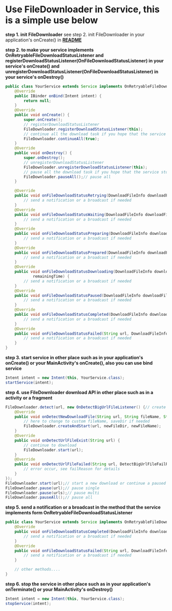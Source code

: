 # Use FileDownloader in Service, this is a simple use below

**step 1. init FileDownloader**
see step 2. init FileDownloader in your application's onCreate() in **[README](https://github.com/wlfcolin/file-downloader/blob/master/README.md)**


**step 2. to make your service implements OnRetryableFileDownloadStatusListener
and registerDownloadStatusListener(OnFileDownloadStatusListener) in your service's onCreate()
and unregisterDownloadStatusListener(OnFileDownloadStatusListener) in your service's onDestroy()**
``` java
public class YourService extends Service implements OnRetryableFileDownloadStatusListener {
    @Override
    public IBinder onBind(Intent intent) {
        return null;
    }
    @Override
    public void onCreate() {
        super.onCreate();
        // registerDownloadStatusListener
        FileDownloader.registerDownloadStatusListener(this);
        // continue all the download task if you hope that the service started, the download auto start too
        FileDownloader.continueAll(true);
    }
    @Override
    public void onDestroy() {
        super.onDestroy();
        // unregisterDownloadStatusListener
        FileDownloader.unregisterDownloadStatusListener(this);
        // pause all the download task if you hope that the service stopped, the download auto stop too
        FileDownloader.pauseAll();// pause all
    }

    @Override
    public void onFileDownloadStatusRetrying(DownloadFileInfo downloadFileInfo, int retryTimes) {
        // send a notification or a broadcast if needed
    }
    @Override
    public void onFileDownloadStatusWaiting(DownloadFileInfo downloadFileInfo) {
        // send a notification or a broadcast if needed
    }
    @Override
    public void onFileDownloadStatusPreparing(DownloadFileInfo downloadFileInfo) {
        // send a notification or a broadcast if needed
    }
    @Override
    public void onFileDownloadStatusPrepared(DownloadFileInfo downloadFileInfo) {
        // send a notification or a broadcast if needed
    }
    @Override
    public void onFileDownloadStatusDownloading(DownloadFileInfo downloadFileInfo, float downloadSpeed, long
            remainingTime) {
        // send a notification or a broadcast if needed
    }
    @Override
    public void onFileDownloadStatusPaused(DownloadFileInfo downloadFileInfo) {
        // send a notification or a broadcast if needed
    }
    @Override
    public void onFileDownloadStatusCompleted(DownloadFileInfo downloadFileInfo) {
        // send a notification or a broadcast if needed
    }
    @Override
    public void onFileDownloadStatusFailed(String url, DownloadFileInfo downloadFileInfo, FileDownloadStatusFailReason failReason) {
        // send a notification or a broadcast if needed
    }
}

```


**step 3. start service in other place such as in your application's onCreate() or your MainActivity's onCreate(), also you can use bind service**
``` java
Intent intent = new Intent(this, YourService.class);
startService(intent);
```


**step 4. use FileDownloader download API in other place such as in a activity or a fragment**
``` java
FileDownloader.detect(url, new OnDetectBigUrlFileListener() {// create a custom new download
    @Override
    public void onDetectNewDownloadFile(String url, String fileName, String saveDir, long fileSize) {
        // here to change to custom fileName, saveDir if needed
        FileDownloader.createAndStart(url, newFileDir, newFileName);
    }
    @Override
    public void onDetectUrlFileExist(String url) {
        // continue to download
        FileDownloader.start(url);
    }
    @Override
    public void onDetectUrlFileFailed(String url, DetectBigUrlFileFailReason failReason) {
        // error occur, see failReason for details
    }
});
FileDownloader.start(url);// start a new download or continue a paused download, it will auto Broken-point if the server supported
FileDownloader.pause(url);// pause single
FileDownloader.pause(urls);// pause multi
FileDownloader.pauseAll();// pause all
```

**step 5. send a notification or a broadcast in the method that the service implements form OnRetryableFileDownloadStatusListener**
``` java
public class YourService extends Service implements OnRetryableFileDownloadStatusListener {
    @Override
    public void onFileDownloadStatusCompleted(DownloadFileInfo downloadFileInfo) {
        // send a notification or a broadcast if needed
    }
    @Override
    public void onFileDownloadStatusFailed(String url, DownloadFileInfo downloadFileInfo, FileDownloadStatusFailReason failReason) {
        // send a notification or a broadcast if needed
    }

    // other methods....
}
```

**step 6. stop the service in other place such as in your application's onTerminate() or your MainActivity's onDestroy()**
``` java
Intent intent = new Intent(this, YourService.class);
stopService(intent);
```